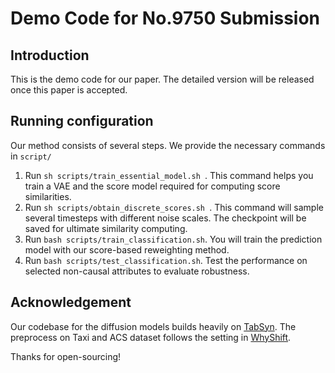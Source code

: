 # Demo Code for No.9750 Submission

## Introduction
This is the demo code for our paper. The detailed version will be released once this paper is accepted.

## Running configuration
Our method consists of several steps. We provide the necessary commands in `script/`

1. Run `sh scripts/train_essential_model.sh `. This command helps you train a VAE and the score model required for computing score similarities.
2. Run `sh scripts/obtain_discrete_scores.sh `. This command will sample several timesteps with different noise scales. The checkpoint will be saved for ultimate similarity computing.
3. Run `bash scripts/train_classification.sh`. You will train the prediction model with our score-based reweighting method.
4. Run `bash scripts/test_classification.sh`. Test the performance on selected non-causal attributes to evaluate robustness.


## Acknowledgement
Our codebase for the diffusion models builds heavily on [TabSyn](https://github.com/amazon-science/tabsyn). The preprocess on Taxi and ACS dataset follows the setting in [WhyShift](https://github.com/namkoong-lab/whyshift/tree/main).

Thanks for open-sourcing!